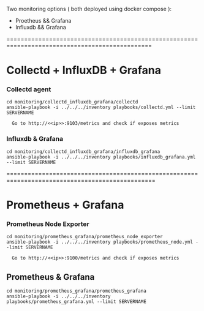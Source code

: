Two monitoring options ( both deployed using docker compose ):
* Proetheus && Grafana
* Influxdb  && Grafana

===============================================================================================

# Collectd + InfluxDB + Grafana

### Collectd agent
`cd monitoring/collectd_influxdb_grafana/collectd`      
`ansible-playbook -i ../../../inventory playbooks/collectd.yml --limit SERVERNAME`

      Go to http://<<ip>>:9103/metrics and check if exposes metrics

### Influxdb & Grafana
`cd monitoring/collectd_influxdb_grafana/influxdb_grafana`            
`ansible-playbook -i ../../../inventory playbooks/influxdb_grafana.yml --limit SERVERNAME`

================================================================================================

# Prometheus + Grafana

### Prometheus Node Exporter
`cd monitoring/prometheus_grafana/prometheus_node_exporter`                    
`ansible-playbook -i ../../../inventory playbooks/prometheus_node.yml --limit SERVERNAME`

      Go to http://<<ip>>:9100/metrics and check if exposes metrics

## Prometheus & Grafana
`cd monitoring/prometheus_grafana/prometheus_grafana`                                  
`ansible-playbook -i ../../../inventory playbooks/prometheus_grafana.yml --limit SERVERNAME`